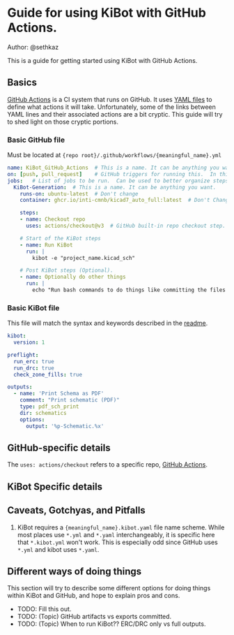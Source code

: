 # Guide for using KiBot with GitHub Actions.
Author: @sethkaz

This is a guide for getting started using KiBot with GitHub Actions.

## Basics

[GitHub Actions](https://github.com/actions) is a CI system that runs on GitHub. It uses [YAML files](https://docs.ansible.com/ansible/latest/reference_appendices/YAMLSyntax.html) to define what actions it will take. Unfortunately, some of the links between YAML lines and their associated actions are a bit cryptic.  This guide will try to shed light on those cryptic portions.

### Basic GitHub file

Must be located at `{repo root}/.github/workflows/{meaningful_name}.yml`

```yaml
name: KiBot_GitHub_Actions  # This is a name. It can be anything you want.
on: [push, pull_request]    # GitHub triggers for running this.  In this example it will run when anything is pushed to GitHub or a pull request is created.
jobs:   # List of jobs to be run.  Can be used to better organize steps.
  KiBot-Generation:  # This is a name. It can be anything you want.
    runs-on: ubuntu-latest  # Don't change
    container: ghcr.io/inti-cmnb/kicad7_auto_full:latest  # Don't Change, except if needing older version of KiCad.

    steps:
    - name: Checkout repo
      uses: actions/checkout@v3  # GitHub built-in repo checkout step.

    # Start of the KiBot steps
    - name: Run KiBot
      run: |
        kibot -e "project_name.kicad_sch"

    # Post KiBot steps (Optional).
    - name: Optionally do other things
      run: |
        echo "Run bash commands to do things like committing the files or adding them as artifacts"
```


### Basic KiBot file

This file will match the syntax and keywords described in the [readme](https://kibot.readthedocs.io/en/latest/).

```yaml
kibot:
  version: 1

preflight:
  run_erc: true
  run_drc: true
  check_zone_fills: true

outputs:
  - name: 'Print Schema as PDF'
    comment: "Print schematic (PDF)"
    type: pdf_sch_print
    dir: schematics
    options:
      output: '%p-Schematic.%x'
```

## GitHub-specific details

The `uses: actions/checkout` refers to a specific repo, [GitHub Actions](https://github.com/actions).

## KiBot Specific details



## Caveats, Gotchyas, and Pitfalls

1. KiBot requires a `{meaningful_name}.kibot.yaml` file name scheme.  While most places use `*.yml` and `*.yaml` interchangeably, it is specific here that `*.kibot.yml` won't work. This is especially odd since GitHub uses `*.yml` and kibot uses `*.yaml`.

## Different ways of doing things

This section will try to describe some different options for doing things within KiBot and GitHub, and hope to explain pros and cons.

- TODO: Fill this out.
- TODO: (Topic) GitHub artifacts vs exports committed.
- TODO: (Topic) When to run KiBot??  ERC/DRC only vs full outputs.
